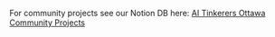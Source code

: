 For community projects see our Notion DB here: [AI Tinkerers Ottawa Community Projects](https://www.notion.so/hainghiem/9de2828a9c744e069bdb175b7c3d716c?v=71a6680ec1ad4a239248b1d17eb6bc23&pvs=4)
